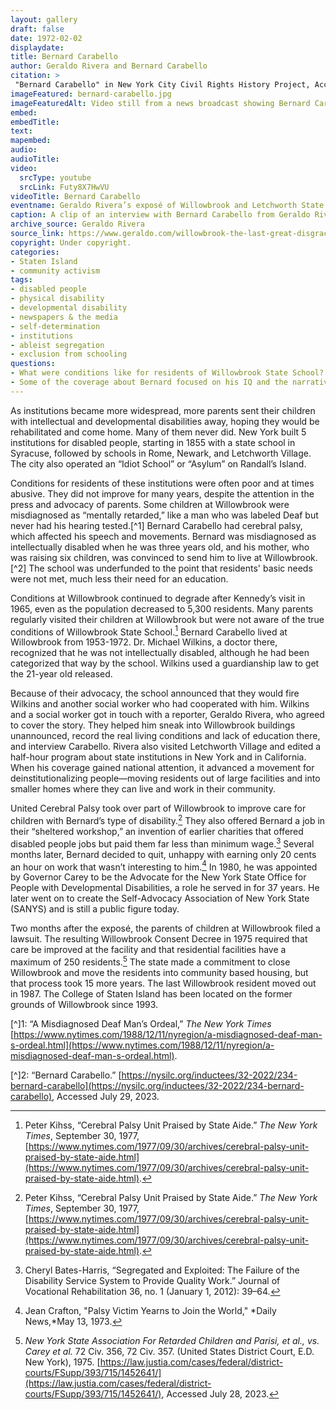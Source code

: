 ```yaml
--- 
layout: gallery
draft: false
date: 1972-02-02
displaydate: 
title: Bernard Carabello
author: Geraldo Rivera and Bernard Carabello
citation: >
 "Bernard Carabello" in New York City Civil Rights History Project, Accessed: [Month Day, Year], https://nyccivilrightshistory.org/gallery/bernard-carabello."
imageFeatured: bernard-carabello.jpg
imageFeaturedAlt: Video still from a news broadcast showing Bernard Carabello speaking.
embed: 
embedTitle: 
text: 
mapembed: 
audio: 
audioTitle: 
video: 
  srcType: youtube
  srcLink: Futy8X7HwVU
videoTitle: Bernard Carabello
eventname: Geraldo Rivera’s exposé of Willowbrook and Letchworth State Schools airs.
caption: A clip of an interview with Bernard Carabello from Geraldo Rivera’s exposé, “The Last Great Disgrace”
archive_source: Geraldo Rivera
source_link: https://www.geraldo.com/willowbrook-the-last-great-disgrace20221008000226/
copyright: Under copyright.
categories:	
- Staten Island
- community activism
tags:	
- disabled people
- physical disability
- developmental disability
- newspapers & the media
- self-determination
- institutions
- ableist segregation
- exclusion from schooling
questions: 
- What were conditions like for residents of Willowbrook State School?  
- Some of the coverage about Bernard focused on his IQ and the narrative that he didn’t belong at Willowbrook. How does this contrast with how Geraldo describes Bernard’s understanding of the world? How would you revise Geraldo’s remarks if you were trying to make the same points today?
--- 
```


As institutions became more widespread, more parents sent their children with intellectual and developmental disabilities away, hoping they would be rehabilitated and come home. Many of them never did. New York built 5 institutions for disabled people, starting in 1855 with a state school in Syracuse, followed by schools in Rome, Newark, and Letchworth Village. The city also operated an “Idiot School” or “Asylum” on Randall’s Island.

Conditions for residents of these institutions were often poor and at times abusive. They did not improve for many years, despite the attention in the press and advocacy of parents. Some children at Willowbrook were misdiagnosed as “mentally retarded,” like a man who was labeled Deaf but never had his hearing tested.[^1] Bernard Carabello had cerebral palsy, which affected his speech and movements. Bernard was misdiagnosed as intellectually disabled when he was three years old, and his mother, who was raising six children, was convinced to send him to live at Willowbrook.[^2] The school was underfunded to the point that residents' basic needs were not met, much less their need for an education.

Conditions at Willowbrook continued to degrade after Kennedy’s visit in 1965, even as the population decreased to 5,300 residents. Many parents regularly visited their children at Willowbrook but were not aware of the true conditions of Willowbrook State School.[^3]  Bernard Carabello lived at Willowbrook from 1953-1972. Dr. Michael Wilkins, a doctor there, recognized that he was not intellectually disabled, although he had been categorized that way by the school. Wilkins used a guardianship law to get the 21-year old released.

Because of their advocacy, the school announced that they would fire Wilkins and another social worker who had cooperated with him. Wilkins and a social worker got in touch with a reporter, Geraldo Rivera, who agreed to cover the story. They helped him sneak into Willowbrook buildings unannounced, record the real living conditions and lack of education there, and interview Carabello. Rivera also visited Letchworth Village and edited a half-hour program about state institutions in New York and in California. When his coverage gained national attention, it advanced a movement for deinstitutionalizing people—moving residents out of large facilities and into smaller homes where they can live and work in their community.

United Cerebral Palsy took over part of Willowbrook to improve care for children with Bernard’s type of disability.[^3] They also offered Bernard a job in their “sheltered workshop,” an invention of earlier charities that offered disabled people jobs but paid them far less than minimum wage.[^4] Several months later, Bernard decided to quit, unhappy with earning only 20 cents an hour on work that wasn’t interesting to him.[^5] In 1980, he was appointed by Governor Carey to be the Advocate for the New York State Office for People with Developmental Disabilities, a role he served in for 37 years. He later went on to create the Self-Advocacy Association of New York State (SANYS) and is still a public figure today.

Two months after the exposé, the parents of children at Willowbrook filed a lawsuit. The resulting Willowbrook Consent Decree in 1975 required that care be improved at the facility and that residential facilities have a maximum of 250 residents.[^6] The state made a commitment to close Willowbrook and move the residents into community based housing, but that process took 15 more years. The last Willowbrook resident moved out in 1987. The College of Staten Island has been located on the former grounds of Willowbrook since 1993.

[^]1: “A Misdiagnosed Deaf Man’s Ordeal,” *The New York Times* [https://www.nytimes.com/1988/12/11/nyregion/a-misdiagnosed-deaf-man-s-ordeal.html](https://www.nytimes.com/1988/12/11/nyregion/a-misdiagnosed-deaf-man-s-ordeal.html).

[^]2: “Bernard Carabello.” [https://nysilc.org/inductees/32-2022/234-bernard-carabello](https://nysilc.org/inductees/32-2022/234-bernard-carabello), Accessed July 29, 2023.

[^3]: Peter Kihss, “Cerebral Palsy Unit Praised by State Aide.” *The New York Times*, September 30, 1977, [https://www.nytimes.com/1977/09/30/archives/cerebral-palsy-unit-praised-by-state-aide.html](https://www.nytimes.com/1977/09/30/archives/cerebral-palsy-unit-praised-by-state-aide.html).

[^4]: Cheryl Bates-Harris, “Segregated and Exploited: The Failure of the Disability Service System to Provide Quality Work.” Journal of Vocational Rehabilitation 36, no. 1 (January 1, 2012): 39–64.

[^5]: Jean Crafton, "Palsy Victim Yearns to Join the World," *Daily News,*May 13, 1973.

[^6]: *New York State Association For Retarded Children and Parisi, et al., vs. Carey et al.* 72 Civ. 356, 72 Civ. 357. (United States District Court, E.D. New York), 1975. [https://law.justia.com/cases/federal/district-courts/FSupp/393/715/1452641/](https://law.justia.com/cases/federal/district-courts/FSupp/393/715/1452641/), Accessed July 28, 2023.
